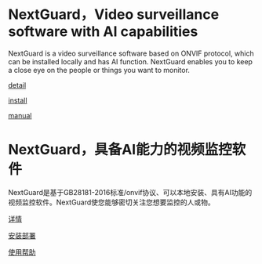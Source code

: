 # NextGuard，Video surveillance software with AI capabilities

NextGuard is a video surveillance software based on ONVIF protocol, which can be installed locally and has AI function. NextGuard enables you to keep a close eye on the people or things you want to monitor.

[detail](./README.en.md)

[install](./install.en.md)

[manual](./manual.en.md)

# NextGuard，具备AI能力的视频监控软件

NextGuard是基于GB28181-2016标准/onvif协议、可以本地安装、具有AI功能的视频监控软件。NextGuard使您能够密切关注您想要监控的人或物。

[详情](./README.cn.md)

[安装部署](./install.md)

[使用帮助](./manual.md)
